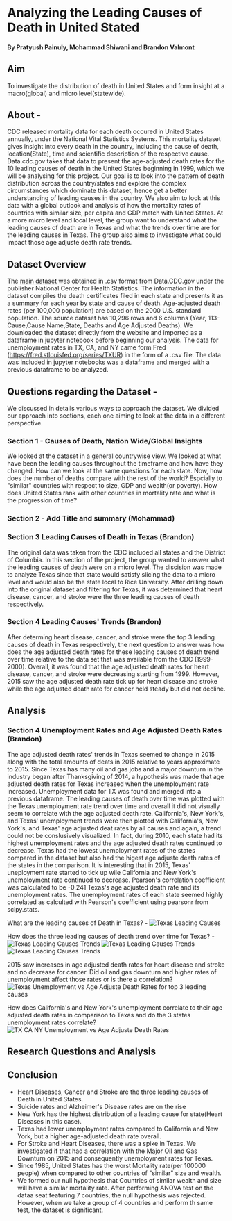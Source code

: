 # Analyzing the Leading Causes of Death in United Stated
#### By Pratyush Painuly, Mohammad Shiwani and Brandon Valmont

## Aim
To investigate the distribution of death in United States and form insight at a macro(global) and micro level(statewide).

## About - 
CDC released mortality data for each death occured in United States annually, under the National Vital Statistics Systems. This mortality dataset gives insight into every death in the country, including the cause of death, location(State), time and scientific description of the respective cause. Data.cdc.gov takes that data to present the age-adjusted death rates for the 10 leading causes of death in the United States beginning in 1999, which we will be analysing for this project. Our goal is to look into the pattern of death distribution across the country/states and explore the complex circumstances which dominate this dataset, hence get a better understanding of leading causes in the country. We also aim to look at this data with a global outlook and analysis of how the mortality rates of countries with similar size, per capita and GDP match with United States. At a more micro level and local level, the group want to understand what the leading causes of death are in Texas and what the trends over time are for the leading causes in Texas. The group also aims to investigate what could impact those age adjuste death rate trends.  

## Dataset Overview
The [main dataset](https://data.cdc.gov/NCHS/NCHS-Leading-Causes-of-Death-United-States/bi63-dtpu) was obtained in .csv format from Data.CDC.gov under the publisher National Center for Health Statistics. The information in the dataset compiles the death certificates filed in each state and presents it as a summary for each year by state and cause of death. Age-adjusted death rates (per 100,000 population) are based on the 2000 U.S. standard population. The source dataset has 10,296 rows and 6 columns (Year, 113-Cause,Cause Name,State, Deaths and Age Adjusted Deaths). We downloaded the dataset directly from the website and imported as a dataframe in jupyter notebook before beginning our analysis. The data for unemployment rates in TX, CA, and NY came form Fred (https://fred.stlouisfed.org/series/TXUR) in the form of a .csv file.  The data was included in jupyter notebooks was a dataframe and merged with a previous dataframe to be analyzed.  

## Questions regarding the Dataset - 
We discussed in details various ways to approach the dataset. We divided our approach into sections, each one aiming to look at the data in a different perspective. 

### Section 1 - Causes of Death, Nation Wide/Global Insights
We looked at the dataset in a general countrywise view. We looked at what have been the leading causes throughout the timeframe and how have they changed. How can we look at the same questions for each state. Now, how does the number of deaths compare with the rest of the world? Espcially to "similar" countries with respect to size, GDP and wealth(or poverty). How does United States rank with other countries in mortality rate and what is the progression of time?

### Section 2 - Add Title and summary (Mohammad)
<ADD SUMMARY>

### Section 3 Leading Causes of Death in Texas  (Brandon)
The original data was taken from the CDC included all states and the District of Columbia.  In this section of the project, the group wanted to answer what the leading causes of death were on a micro level.  The discision was made to analyze Texas since that state would satisfy slicing the data to a micro level and would also be the state local to Rice University.  After drilling down into the original dataset and filtering for Texas, it was determined that heart disease, cancer, and stroke were the three leading causes of death respectively.  

### Section 4 Leading Causes' Trends (Brandon)
After determing heart disease, cancer, and stroke were the top 3 leading causes of death in Texas respectively, the next question to answer was how does the age adjusted death rates for these leading causes of death trend over time relative to the data set that was available from the CDC (1999-2000).  Overall, it was found that the age adjusted death rates for heart disease, cancer, and stroke were decreasing starting from 1999.  However, 2015 saw the age adjusted death rate tick up for heart disease and stroke while the age adjusted death rate for cancer held steady but did not decline.  

## Analysis

### Section 4 Unemployment Rates and Age Adjusted Death Rates (Brandon)
The age adjusted death rates' trends in Texas seemed to change in 2015 along with the total amounts of deats in 2015 relative to years approximate to 2015.  Since Texas has many oil and gas jobs and a major downturn in the industry began after Thanksgiving of 2014, a hypothesis was made that age adjusted death rates for Texas increased when the unemployment rate increased.  Unemployment data for TX was found and merged into a previous dataframe.  The leading causes of death over time was plotted with the Texas unemployment rate trend over time and overall it did not visually seem to correlate with the age adjusted death rate.  California's, New York's, and Texas' unemployment trends were then plotted with California's, New York's, and Texas' age adjusted deat rates by all causes and again, a trend could not be conslusively visualized.  In fact, during 2010, each state had its highest unemployment rates and the age adjusted death rates continued to decrease.  Texas had the lowest unemployment rates of the states compared in the dataset but also had the higest age adjuste death rates of the states in the comparison.  It is interesting that in 2015, Texas' uneployment rate started to tick up wile California and New York's unemployment rate continued to decrease.  Pearson's correlation coefficient was calculated to be
-0.241 Texas's age adjusted death rate and its unemployment rates.  The unemployment rates of each state seemed highly correlated as calculted with Pearson's coefficient using pearsonr from scipy.stats.

  What are the leading causes of Death in Texas? - 
  ![Texas Leading Causes](Charts/texleadingcauses.png)
  
  How does the three leading causes of death trend over time for Texas? -
  ![Texas Leading Causes Trends](Charts/txheartdiseasedeathrate.png)
  ![Texas Leading Causes Trends](Charts/txcancerdeathrate.png)
  ![Texas Leading Causes Trends](Charts/txstrokedeathrate.png)
  
  2015 saw increases in age adjusted death rates for heart disease and stroke and no decrease for cancer.  Did oil and gas downturn and higher rates of  unemployment affect those rates or is there a correlation?
  ![Texas Unemployment vs Age Adjuste Death Rates for top 3 leading causes](Charts/txleadingcausesdremploytrend.png)
  
  How does California's and New York's unemployment correlate to their age adjusted death rates in comparison to Texas and do the 3 states unemployment rates correlate?
  ![TX CA NY Unemployment vs Age Adjuste Death Rates](Charts/statesdeathrateemploymenttrend.png)
  
  
  
  
  
  
  












## Research Questions and Analysis




## Conclusion
  * Heart Diseases, Cancer and Stroke are the three leading causes of Death in United States.
  * Suicide rates and Alzheimer's Disease rates are on the rise
  * New York has the highest distribution of a leading cause for state(Heart Diseases in this case).
  * Texas had lower unemployment rates compared to California and New York, but a higher age-adjusted death rate overall.
  * For Stroke and Heart Diseases, there was a spike in Texas. We investigated if that had a correlation with the Major Oil and Gas Downturn on 2015 and consequently unemployment rates for Texas.
  * Since 1985, United States has the worst Mortality rate(per 100000 people) when compared to other countries of "similar" size and wealth.
  * We formed our null hypothesis that Countries of similar wealth and size will have a similar mortality rate. After performing ANOVA test on the dataa seat featuring 7 countries, the null hypothesis was rejected. However, when we take a group of 4 countries and perform th same test, the dataset is significant. 
  
